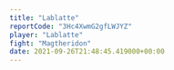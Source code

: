 ```yaml
---
title: "Lablatte"
reportCode: "3Hc4XwmG2gfLWJYZ"
player: "Lablatte"
fight: "Magtheridon"
date: 2021-09-26T21:48:45.419000+00:00
---
```

